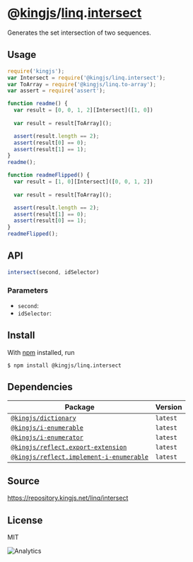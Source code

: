 # @[kingjs][@kingjs]/[linq][ns0].[intersect][ns1]
Generates the set intersection of two sequences.
## Usage
```js
require('kingjs');
var Intersect = require('@kingjs/linq.intersect');
var ToArray = require('@kingjs/linq.to-array');
var assert = require('assert');

function readme() {
  var result = [0, 0, 1, 2][Intersect]([1, 0])
  
  var result = result[ToArray]();

  assert(result.length == 2);
  assert(result[0] == 0);
  assert(result[1] == 1);
}
readme();

function readmeFlipped() {
  var result = [1, 0][Intersect]([0, 0, 1, 2])
  
  var result = result[ToArray]();

  assert(result.length == 2);
  assert(result[1] == 0);
  assert(result[0] == 1);
}
readmeFlipped();
```

## API
```ts
intersect(second, idSelector)
```

### Parameters
- `second`: 
- `idSelector`: 



## Install
With [npm](https://npmjs.org/) installed, run
```
$ npm install @kingjs/linq.intersect
```
## Dependencies
|Package|Version|
|---|---|
|[`@kingjs/dictionary`](https://www.npmjs.com/package/@kingjs/dictionary)|`latest`|
|[`@kingjs/i-enumerable`](https://www.npmjs.com/package/@kingjs/i-enumerable)|`latest`|
|[`@kingjs/i-enumerator`](https://www.npmjs.com/package/@kingjs/i-enumerator)|`latest`|
|[`@kingjs/reflect.export-extension`](https://www.npmjs.com/package/@kingjs/reflect.export-extension)|`latest`|
|[`@kingjs/reflect.implement-i-enumerable`](https://www.npmjs.com/package/@kingjs/reflect.implement-i-enumerable)|`latest`|
## Source
https://repository.kingjs.net/linq/intersect
## License
MIT

![Analytics](https://analytics.kingjs.net/linq/intersect)

[@kingjs]: https://www.npmjs.com/package/kingjs
[ns0]: https://www.npmjs.com/package/@kingjs/linq
[ns1]: https://www.npmjs.com/package/@kingjs/linq.intersect
